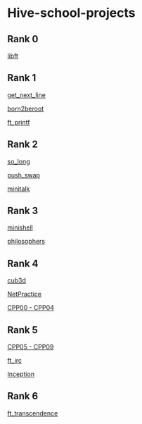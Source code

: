 # Hive-school-projects
## Rank 0
[libft]()
## Rank 1
[get_next_line]()

[born2beroot]()

[ft_printf]()
## Rank 2
[so_long](https://github.com/TrangPham93/so_long.git)

[push_swap](https://github.com/TrangPham93/push_swap.git)

[minitalk]()
## Rank 3
[minishell](https://github.com/TrangPham93/minishell)

[philosophers]()

## Rank 4
[cub3d](https://github.com/TrangPham93/cub3d)

[NetPractice]()

[CPP00 - CPP04]()

## Rank 5
[CPP05 - CPP09]()

[ft_irc]()

[Inception]()
## Rank 6
[ft_transcendence]()
